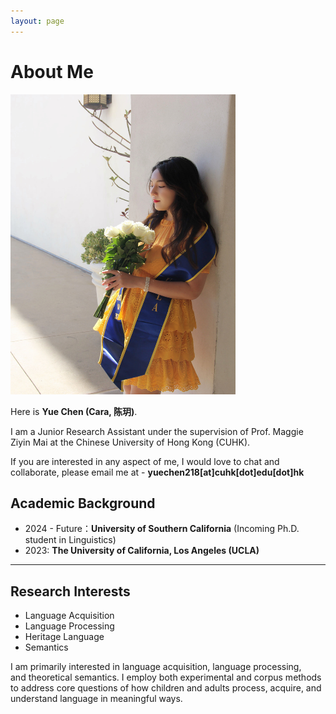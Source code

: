 ```yaml
---
layout: page
---
```


# About Me

<img src="images/yuechen.jpg" class="floatpic" width="360" height="480">

Here is **Yue Chen (Cara, 陈玥)**.

I am a Junior Research Assistant under the supervision of Prof. Maggie Ziyin Mai at the Chinese University of Hong Kong (CUHK).

If you are interested in any aspect of me, I would love to chat and collaborate, please email me at - **yuechen218[at]cuhk[dot]edu[dot]hk**

## Academic Background

- 2024 - Future：**University of Southern California** (Incoming Ph.D. student in Linguistics)
- 2023: **The University of California, Los Angeles (UCLA)**

---

## Research Interests

- Language Acquisition
- Language Processing
- Heritage Language
- Semantics

I am primarily interested in language acquisition, language processing, and theoretical semantics. I employ both experimental and corpus methods to address core questions of how children and adults process, acquire, and understand language in meaningful ways.


